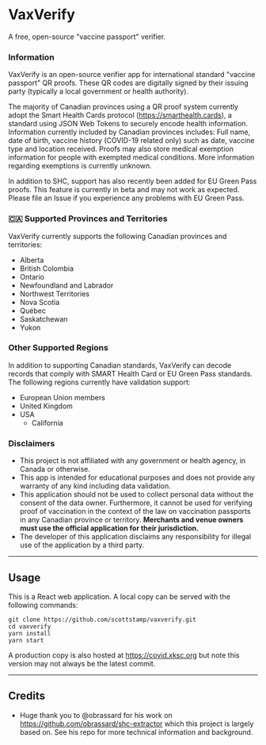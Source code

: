 # VaxVerify

A free, open-source "vaccine passport" verifier.

### Information

VaxVerify is an open-source verifier app for international standard "vaccine passport" QR proofs.
These QR codes are digitally signed by their issuing party (typically a local government or health authority).

The majority of Canadian provinces using a QR proof system currently adopt the Smart Health Cards protocol (https://smarthealth.cards), a standard using JSON Web Tokens to securely encode health information.
Information currently included by Canadian provinces includes: Full name, date of birth, vaccine history (COVID-19 related only) such as date, vaccine type and location received. Proofs may also store medical exemption information for people with exempted medical conditions. More information regarding exemptions is currently unknown.

In addition to SHC, support has also recently been added for EU Green Pass proofs. This feature is currently in beta and may not work as expected. Please file an Issue if you experience any problems with EU Green Pass.

### 🇨🇦 Supported Provinces and Territories

VaxVerify currently supports the following Canadian provinces and territories:

* Alberta
* British Colombia
* Ontario
* Newfoundland and Labrador
* Northwest Territories
* Nova Scotia
* Québec
* Saskatchewan
* Yukon

### Other Supported Regions

In addition to supporting Canadian standards, VaxVerify can decode records that comply with SMART Health Card or EU Green Pass standards. The following regions currently have validation support:

* European Union members
* United Kingdom
* USA
  - California

### Disclaimers

* This project is not affiliated with any government or health agency, in Canada or otherwise.
* This app is intended for educational purposes and does not provide any warranty of any kind including data validation.
* This application should not be used to collect personal data without the consent of the data owner. Furthermore, it cannot be used for verifying proof of vaccination in the context of the law on vaccination passports in any Canadian province or territory. **Merchants and venue owners must use the official application for their jurisdiction.**
* The developer of this application disclaims any responsibility for illegal use of the application by a third party.

---

## Usage

This is a React web application. A local copy can be served with the following commands:

```
git clone https://github.com/scottstamp/vaxverify.git
cd vaxverify
yarn install
yarn start
```

A production copy is also hosted at https://covid.xksc.org but note this version may not always be the latest commit.

---

## Credits

* Huge thank you to @obrassard for his work on https://github.com/obrassard/shc-extractor which this project is largely based on. See his repo for more technical information and background.
